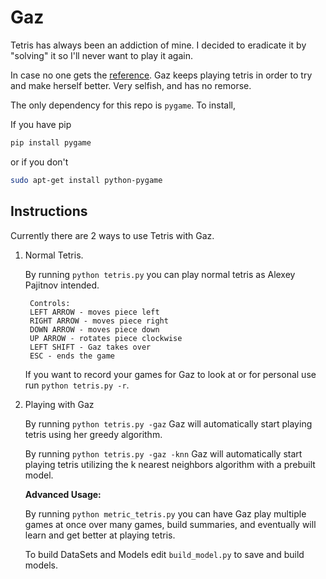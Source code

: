 Gaz
==============

Tetris has always been an addiction of mine. I decided to eradicate it by "solving" it so I'll never want to play it again.

In case no one gets the [reference](http://zim.wikia.com/wiki/Gaz_Membrane). Gaz keeps playing tetris in order to try and make herself better. Very selfish, and has no remorse.

The only dependency for this repo is ```pygame```. To install,

If you have pip
```bash
pip install pygame
```

or if you don't
```bash
sudo apt-get install python-pygame
```

Instructions
---------------------

Currently there are 2 ways to use Tetris with Gaz.

1. Normal Tetris.
        
    By running ```python tetris.py``` you can play normal tetris as 
    Alexey Pajitnov intended.
    
        Controls:
        LEFT ARROW - moves piece left
        RIGHT ARROW - moves piece right
        DOWN ARROW - moves piece down
        UP ARROW - rotates piece clockwise
        LEFT SHIFT - Gaz takes over
        ESC - ends the game

    If you want to record your games for Gaz to look at or for personal 
    use run ```python tetris.py -r```. 

2. Playing with Gaz

    By running ```python tetris.py -gaz``` Gaz will automatically start playing tetris using her greedy algorithm.
    
    By running ```python tetris.py -gaz -knn``` Gaz will automatically start playing tetris utilizing the k nearest neighbors algorithm with a prebuilt model.
    
    **Advanced Usage:**
    
    By running ```python metric_tetris.py``` you can have Gaz play multiple games at once over many games, build summaries, and eventually will learn and get better at playing tetris.

    To build DataSets and Models edit ```build_model.py``` to save and build models.